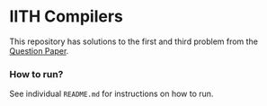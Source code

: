 # IITH Compilers

This repository has solutions to the first and third problem from the [Question Paper](#).

### How to run?

See individual `README.md` for instructions on how to run.
